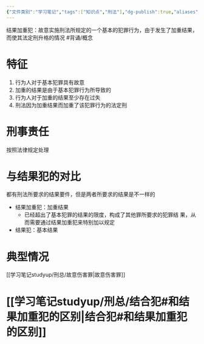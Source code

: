 ```yaml
---
{"文件类别":"学习笔记","tags":["知识点","刑法"],"dg-publish":true,"aliases":["加重结果犯"],"permalink":"/学习笔记studyup/刑总/结果加重犯/","dgPassFrontmatter":true,"created":"2024-11-01T16:09:34.503+08:00","updated":"2024-11-03T20:47:17.067+08:00"}
---
```


结果加重犯：故意实施刑法所规定的一个基本的犯罪行为，由于发生了加重结果，而使其法定刑升格的情况 #背诵/概念 
# 特征
1. 行为人对于基本犯罪具有故意
2. 加重的结果是由于基本犯罪行为所导致的
3. 行为人对于加重的结果至少存在过失
4. 刑法因为加重结果而加重了该犯罪行为的法定刑
# 刑事责任
按照法律规定处理
# 与结果犯的对比
都有刑法所要求的结果要件，但是两者所要求的结果是不一样的
- 结果加重犯：加重结果
	- 已经超出了基本犯罪的结果的限度，构成了其他罪所要求的犯罪结 果，从而需要通过结果加重犯来特别加以规定
- 结果犯：基本结果
# 典型情况
[[学习笔记studyup/刑总/故意伤害罪\|故意伤害罪]]
# [[学习笔记studyup/刑总/结合犯#和结果加重犯的区别\|结合犯#和结果加重犯的区别]]